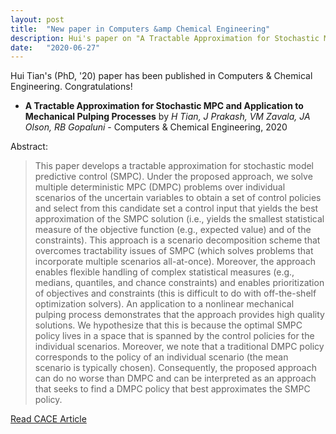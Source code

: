 ```yaml
---
layout: post
title:  "New paper in Computers &amp Chemical Engineering"
description: Hui's paper on "A Tractable Approximation for Stochastic MPC and Application to Mechanical Pulping Processes" has been published in Computers &amp Chemical Engineering
date:   "2020-06-27"
---
```


Hui Tian's (PhD, '20) paper has been published in Computers & Chemical Engineering. Congratulations!

- **A Tractable Approximation for Stochastic MPC and Application to Mechanical Pulping Processes** by *H Tian, J Prakash, VM Zavala, JA Olson, RB Gopaluni* - Computers & Chemical Engineering, 2020

Abstract:

> This paper develops a tractable approximation for stochastic model predictive control (SMPC). Under the proposed approach, we solve multiple deterministic MPC (DMPC) problems over individual scenarios of the uncertain variables to obtain a set of control policies and select from this candidate set a control input that yields the best approximation of the SMPC solution (i.e., yields the smallest statistical measure of the objective function (e.g., expected value) and of the constraints). This approach is a scenario decomposition scheme that overcomes tractability issues of SMPC (which solves problems that incorporate multiple scenarios all-at-once). Moreover, the approach enables flexible handling of complex statistical measures (e.g., medians, quantiles, and chance constraints) and enables prioritization of objectives and constraints (this is difficult to do with off-the-shelf optimization solvers). An application to a nonlinear mechanical pulping process demonstrates that the approach provides high quality solutions. We hypothesize that this is because the optimal SMPC policy lives in a space that is spanned by the control policies for the individual scenarios. Moreover, we note that a traditional DMPC policy corresponds to the policy of an individual scenario (the mean scenario is typically chosen). Consequently, the proposed approach can do no worse than DMPC and can be interpreted as an approach that seeks to find a DMPC policy that best approximates the SMPC policy.

[Read CACE Article](https://www.sciencedirect.com/science/article/abs/pii/S0098135420300272)